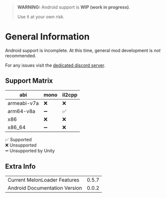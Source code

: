 > **WARNING:** Android support is **WIP (work in progress)**.
>
> Use it at your own risk.
# General Information
Android support is incomplete. At this time, general mod development is _not_ recommended.

For any issues visit the [dedicated discord server](https://discord.gg/RAFGe33Y28).

## Support Matrix

| abi          | mono    | il2cpp |
|--------------|---------|--------|
| armeabi-v7a  | ❌       | ❌      |
| arm64-v8a    | ➖      | ✅      |
| x86          | ❌️      | ❌      |
| x86_64       | ➖    ️ | ❌      |

✅ Supported<br />
❌ Unsupported<br />
➖ Unsupported by Unity<br />

## Extra Info
|                               |       |
|-------------------------------|-------|
| Current MelonLoader Features  | 0.5.7 |
| Android Documentation Version | 0.0.2 |
